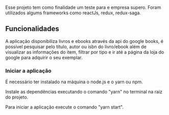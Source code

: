 Esse projeto tem como finalidade um teste para e empresa supero.
Foram utilizados algums frameworks como reactJs, redux, redux-saga.

## Funcionalidades

A aplicação disponibiliza livros e ebooks através da api do google books, é possível pesquisar pelo título, autor ou isbn do livro/ebook além de visualizar as informações do item, filtrar por tipo e ir até a página da loja do google para adquirir o seu exemplar.

### Iniciar a aplicação

É necessário ter instalado na máquina o node.js e o yarn ou npm.

Instale as dependências executando o comando "yarn" no terminal na raiz do projeto.

Para iniciar a aplicação execute o comando "yarn start".
